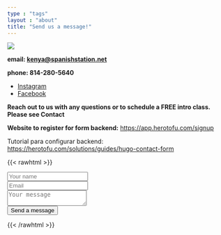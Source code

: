 ```yaml
---
type : "tags"
layout : "about"
title: "Send us a message!"
---
```


![](/img/contac_us.jpg)

**email: kenya@spanishstation.net**

**phone: 814-280-5640**

- [Instagram](https://www.instagram.com/spanish.station)
- [Facebook](https://twitter.com/binovarghese_)

**Reach out to us with any questions or to schedule a FREE intro class. Please see Contact**


**Website to register for form backend:** https://app.herotofu.com/signup

Tutorial para configurar backend: https://herotofu.com/solutions/guides/hugo-contact-form

{{< rawhtml >}}
<script src="https://unpkg.com/tailwindcss-jit-cdn"></script>
<form action="https://public.herotofu.com/v1/fd86a300-3b01-11ef-91e4-b1221c7356b8" method="post" accept-charset="UTF-8">
  <div class="mb-3 pt-0">
    <input
      type="text"
      placeholder="Your name"
      name="name"
      class="px-3 py-3 placeholder-gray-400 text-gray-600 relative bg-white bg-white rounded text-sm border-0 shadow outline-none focus:outline-none focus:ring w-full"
      required
    />
  </div>
  <div class="mb-3 pt-0">
    <input
      type="email"
      placeholder="Email"
      name="email"
      class="px-3 py-3 placeholder-gray-400 text-gray-600 relative bg-white bg-white rounded text-sm border-0 shadow outline-none focus:outline-none focus:ring w-full"
      required
    />
  </div>
  <div class="mb-3 pt-0">
    <textarea
      placeholder="Your message"
      name="message"
      class="px-3 py-3 placeholder-gray-400 text-gray-600 relative bg-white bg-white rounded text-sm border-0 shadow outline-none focus:outline-none focus:ring w-full"
      required
    ></textarea>
  </div>
  <div class="mb-3 pt-0">
    <button
      class="bg-blue-500 text-white active:bg-blue-600 font-bold uppercase text-sm px-6 py-3 rounded shadow hover:shadow-lg outline-none focus:outline-none mr-1 mb-1 ease-linear transition-all duration-150"
      type="submit"
    >Send a message</button>
  </div>
</form>
{{< /rawhtml >}}
